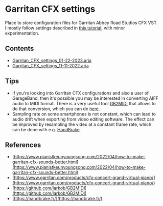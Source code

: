 # Garritan CFX settings

Place to store configuration files for Garritan Abbey Road Studios CFX VST.
I mostly follow settings described in [this tutorial](https://www.pianistkeunyoungsong.com/2022/04/how-to-make-garritan-cfx-sounds-better.html), with minor experimentation.


## Contents
* [Garritan_CFX_settings_01-22-2023.aria](https://github.com/mrowan137/garritan-cfx-settings/blob/main/cfx_configs/Garritan_CFX_settings_01-22-2023.aria?raw=true)
* [Garritan_CFX_settings_11-11-2022.aria](https://github.com/mrowan137/garritan-cfx-settings/blob/main/cfx_configs/Garritan_CFX_settings_11-11-2022.aria?raw=true)


## Tips
* If you're looking into Garritan CFX configurations and also a user of GarageBand, then it's possible you may be interested in converting AIFF audio to MIDI format. There is a very useful tool [GB2MIDI](https://github.com/larkob/GB2MIDI) that allows to do that conversion, which you can do [here](https://larkob.github.io/GB2MIDI/index.html).
* Sampling rate on some smartphones is not constant, which can lead to audio drift when exporting from video editing software. The effect can be improved by resampling the video at a constant frame rate, which can be done with e.g. [HandBrake](https://github.com/HandBrake/HandBrake).


## References
* [https://www.pianistkeunyoungsong.com/2022/04/how-to-make-garritan-cfx-sounds-better.html](https://www.pianistkeunyoungsong.com/2022/04/how-to-make-garritan-cfx-sounds-better.html)
* [https://www.garritan.com/products/cfx-concert-grand-virtual-piano/](https://www.garritan.com/products/cfx-concert-grand-virtual-piano/)
* [https://github.com/larkob/GB2MIDI](https://github.com/larkob/GB2MIDI)
* [https://handbrake.fr/](https://handbrake.fr/)
